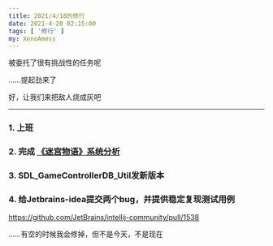 ```yaml
---
title: 2021/4/18的修行
date: 2021-4-20 02:15:00
tags: [ '修行' ]
my: XenoAmess
---
```


被委托了很有挑战性的任务呢

……提起劲来了

好，让我们来把敌人烧成灰吧

---

### 1. 上班

### 2. 完成 [《迷宫物语》系统分析](/2021/04/20/20210419迷宫物语系统分析)

### 3. SDL_GameControllerDB_Util发新版本

### 4. 给Jetbrains-idea提交两个bug，并提供稳定复现测试用例

https://github.com/JetBrains/intellij-community/pull/1538

……有空的时候我会修掉，但不是今天，不是现在
